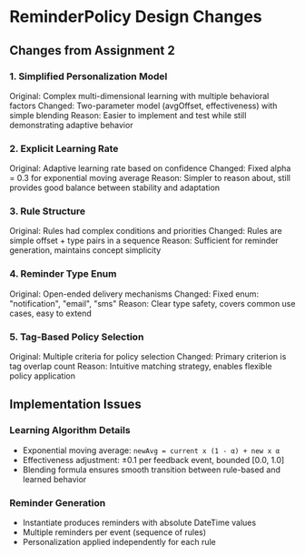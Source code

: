 # ReminderPolicy Design Changes

## Changes from Assignment 2

### 1. Simplified Personalization Model
Original: Complex multi-dimensional learning with multiple behavioral factors
Changed: Two-parameter model (avgOffset, effectiveness) with simple blending
Reason: Easier to implement and test while still demonstrating adaptive behavior

### 2. Explicit Learning Rate
Original: Adaptive learning rate based on confidence
Changed: Fixed alpha = 0.3 for exponential moving average
Reason: Simpler to reason about, still provides good balance between stability and adaptation

### 3. Rule Structure
Original: Rules had complex conditions and priorities
Changed: Rules are simple offset + type pairs in a sequence
Reason: Sufficient for reminder generation, maintains concept simplicity

### 4. Reminder Type Enum
Original: Open-ended delivery mechanisms
Changed: Fixed enum: "notification", "email", "sms"
Reason: Clear type safety, covers common use cases, easy to extend

### 5. Tag-Based Policy Selection
Original: Multiple criteria for policy selection
Changed: Primary criterion is tag overlap count
Reason: Intuitive matching strategy, enables flexible policy application

## Implementation Issues

### Learning Algorithm Details
- Exponential moving average: `newAvg = current x (1 - α) + new x α`
- Effectiveness adjustment: ±0.1 per feedback event, bounded [0.0, 1.0]
- Blending formula ensures smooth transition between rule-based and learned behavior

### Reminder Generation
- Instantiate produces reminders with absolute DateTime values
- Multiple reminders per event (sequence of rules)
- Personalization applied independently for each rule